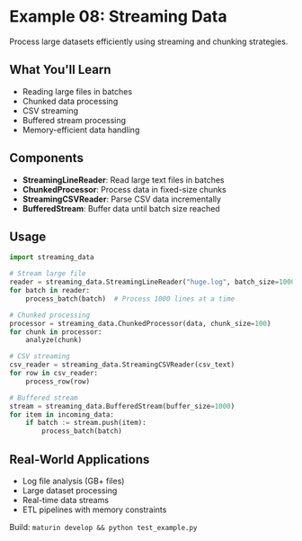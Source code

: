 # Example 08: Streaming Data

Process large datasets efficiently using streaming and chunking strategies.

## What You'll Learn

- Reading large files in batches
- Chunked data processing
- CSV streaming
- Buffered stream processing
- Memory-efficient data handling

## Components

- **StreamingLineReader**: Read large text files in batches
- **ChunkedProcessor**: Process data in fixed-size chunks
- **StreamingCSVReader**: Parse CSV data incrementally
- **BufferedStream**: Buffer data until batch size reached

## Usage

```python
import streaming_data

# Stream large file
reader = streaming_data.StreamingLineReader("huge.log", batch_size=1000)
for batch in reader:
    process_batch(batch)  # Process 1000 lines at a time

# Chunked processing
processor = streaming_data.ChunkedProcessor(data, chunk_size=100)
for chunk in processor:
    analyze(chunk)

# CSV streaming
csv_reader = streaming_data.StreamingCSVReader(csv_text)
for row in csv_reader:
    process_row(row)

# Buffered stream
stream = streaming_data.BufferedStream(buffer_size=1000)
for item in incoming_data:
    if batch := stream.push(item):
        process_batch(batch)
```

## Real-World Applications

- Log file analysis (GB+ files)
- Large dataset processing
- Real-time data streams
- ETL pipelines with memory constraints

Build: `maturin develop && python test_example.py`
